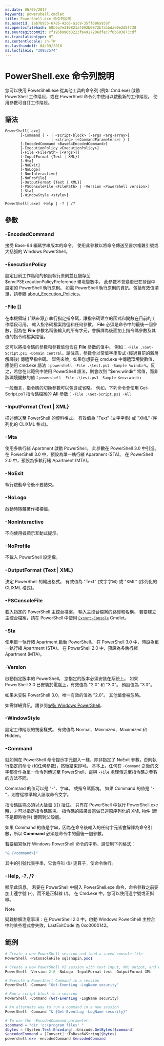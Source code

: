 ```yaml
---
ms.date: 06/05/2017
keywords: powershell,cmdlet
title: PowerShell.exe 命令列說明
ms.assetid: 1ab7b93b-6785-42c6-a1c9-35ff686a958f
ms.openlocfilehash: 60b6a7e310821a4092b0972b7abbdae0e2d5f738
ms.sourcegitcommit: cf195b090b3223fa4917206dfec7f0b603873cdf
ms.translationtype: HT
ms.contentlocale: zh-TW
ms.lasthandoff: 04/09/2018
ms.locfileid: "30952574"
---
```

# <a name="powershellexe-command-line-help"></a>PowerShell.exe 命令列說明

您可以使用 PowerShell.exe 從其他工具的命令列 (例如 Cmd.exe) 啟動 PowerShell 工作階段，或在 PowerShell 命令列中使用以啟動新的工作階段。 使用參數可自訂工作階段。

## <a name="syntax"></a>語法

```syntax
PowerShell[.exe]
       [-Command { - | <script-block> [-args <arg-array>]
                     | <string> [<CommandParameters>] } ]
       [-EncodedCommand <Base64EncodedCommand>]
       [-ExecutionPolicy <ExecutionPolicy>]
       [-File <FilePath> [<Args>]]
       [-InputFormat {Text | XML}]
       [-Mta]
       [-NoExit]
       [-NoLogo]
       [-NonInteractive]
       [-NoProfile]
       [-OutputFormat {Text | XML}]
       [-PSConsoleFile <FilePath> | -Version <PowerShell version>]
       [-Sta]
       [-WindowStyle <style>]

PowerShell[.exe] -Help | -? | /?
```

## <a name="parameters"></a>參數

### <a name="-encodedcommand-base64encodedcommand"></a>-EncodedCommand <Base64EncodedCommand>

接受 Base-64 編碼字串版本的命令。 使用此參數以將命令傳送至要求複雜引號或大括弧的 Windows PowerShell。

### <a name="-executionpolicy-executionpolicy"></a>-ExecutionPolicy <ExecutionPolicy>

設定目前工作階段的預設執行原則並且儲存至 $env:PSExecutionPolicyPreference 環境變數中。 此參數不會變更已在登錄中設定的 PowerShell 執行原則。 如需 PowerShell 執行原則的資訊，包括有效值清單，請參閱 [about_Execution_Policies](/powershell/module/microsoft.powershell.core/about/about_execution_policies)。

### <a name="-file-filepath-parameters"></a>-File <FilePath> \[<Parameters>]

在本機領域 (「點來源」) 執行指定指令碼，讓指令碼建立的函式和變數在目前的工作階段可用。 輸入指令碼檔案路徑和任何參數。 **File** 必須是命令中的最後一個參數，因為在 **File** 參數名稱後輸入的所有字元，會解譯為後面加上指令碼參數及其值的指令碼檔案路徑。

您可以將指令碼的參數和參數值包含在 **File** 參數的值中。 例如：`-File .\Get-Script.ps1 -Domain Central`。請注意，參數會以常值字串形式 (經過目前的殼層解譯後) 傳遞至指令碼。
舉例來說，如果您想要在 cmd.exe 中傳遞環境變數值，應使用 cmd.exe 語法：`powershell -File .\test.ps1 -Sample %windir%`。反之，若您在此範例中使用 PowerShell 語法，則會收到 "$env:windir" 常值，而非該環境變數的值：`powershell -File .\test.ps1 -Sample $env:windir`

一般而言，指令碼的切換參數可以包含或省略。 例如，下列命令會使用 Get-Script.ps1 指令碼檔案的 **All** 參數：`-File .\Get-Script.ps1 -All`

### <a name="-inputformat-text--xml"></a>\-InputFormat {Text | XML}

描述傳送至 PowerShell 的資料格式。 有效值為 "Text" (文字字串) 或 "XML" (序列化的 CLIXML 格式)。

### <a name="-mta"></a>-Mta

使用多執行緒 Apartment 啟動 PowerShell。 此參數在 PowerShell 3.0 中引進。 在 PowerShell 3.0 中，預設為單一執行緒 Apartment (STA)。 在 PowerShell 2.0 中，預設為多執行緒 Apartment (MTA)。

### <a name="-noexit"></a>-NoExit

執行啟動命令後不要結束。

### <a name="-nologo"></a>-NoLogo

啟動時隱藏著作權橫幅。

### <a name="-noninteractive"></a>-NonInteractive

不向使用者顯示互動式提示。

### <a name="-noprofile"></a>-NoProfile

不載入 PowerShell 設定檔。

### <a name="-outputformat-text--xml"></a>-OutputFormat {Text | XML}

決定 PowerShell 的輸出格式。 有效值為 "Text" (文字字串) 或 "XML" (序列化的 CLIXML 格式)。

### <a name="-psconsolefile-filepath"></a>-PSConsoleFile <FilePath>

載入指定的 PowerShell 主控台檔案。 輸入主控台檔案的路徑和名稱。 若要建立主控台檔案，請在 PowerShell 中使用 [`Export-Console`](/powershell/module/Microsoft.PowerShell.Core/Export-Console) Cmdlet。

### <a name="-sta"></a>-Sta

使用單一執行緒 Apartment 啟動 PowerShell。 在 PowerShell 3.0 中，預設為單一執行緒 Apartment (STA)。 在 PowerShell 2.0 中，預設為多執行緒 Apartment (MTA)。

### <a name="-version-powershell-version"></a>-Version <PowerShell Version>

啟動指定版本的 PowerShell。 您指定的版本必須安裝在系統上。 如果 PowerShell 3.0 已安裝於電腦上，有效值為 "2.0" 和 "3.0"。 預設值為 "3.0"。

如果未安裝 PowerShell 3.0，唯一有效的值為 "2.0"。 其他值會被忽略。

如需詳細資訊，請參閱[安裝 Windows PowerShell](../../setup/installing-windows-powershell.md)。

### <a name="-windowstyle-window-style"></a>-WindowStyle <Window style>

設定工作階段的視窗樣式。 有效值為 Normal、Minimized、Maximized 和 Hidden。

### <a name="-command"></a>-Command

就如同在 PowerShell 命令提示字元鍵入一樣，除非指定了 NoExit 參數，否則執行指定的命令 (和任何參數)，然後結束即可。
基本上，任何在 `-Command` 之後的文字都會作為單一命令列傳送至 PowerShell，這與 `-File` 處理傳送至指令碼之參數的方法不同。

Command 的值可以是 "-"、字串。 或指令碼區塊。 如果 Command 的值是 "-"，則會從標準輸入讀取命令文字。

指令碼區塊必須以大括弧 ({}) 括住。 只有在 PowerShell 中執行 PowerShell.exe 時，才可以指定指令碼區塊。 指令碼的結果會當做已還原序列化的 XML 物件 (而不是即時物件) 傳回到父殼層。

如果 Command 的值是字串，因為在命令後輸入的任何字元皆會解譯為命令引數，所以 **Command** 必須是命令中的最後一個參數。

若要編寫執行 Windows PowerShell 命令的字串，請使用下列格式：

```powershell
"& {<command>}"
```

其中的引號代表字串，它會呼叫 (&) 運算子，使命令執行。

### <a name="-help---"></a>-Help, -?, /?

顯示此訊息。 若要在 PowerShell 中鍵入 PowerShell.exe 命令，命令參數之前要加上連字號 (-)，而不是正斜線 (/)。 在 Cmd.exe 中，您可以使用連字號或正斜線。

> [!NOTE]
> 疑難排解注意事項︰在 PowerShell 2.0 中，啟動 Windows PowerShell 主控台中的某些程式會失敗，LastExitCode 為 0xc0000142。

## <a name="examples"></a>範例

```powershell
# Create a new PowerShell session and load a saved console file
PowerShell -PSConsoleFile sqlsnapin.psc1

# Create a new PowerShell V2 session with text input, XML output, and no logo
PowerShell -Version 2.0 -NoLogo -InputFormat text -OutputFormat XML

# Execute a PowerShell Command in a session
PowerShell -Command "Get-EventLog -LogName security"

# Run a script block in a session
PowerShell -Command {Get-EventLog -LogName security}

# An alternate way to run a command in a new session
PowerShell -Command "& {Get-EventLog -LogName security}"

# To use the -EncodedCommand parameter:
$command = "dir 'c:\program files' "
$bytes = [System.Text.Encoding]::Unicode.GetBytes($command)
$encodedCommand = [Convert]::ToBase64String($bytes)
powershell.exe -encodedCommand $encodedCommand
```